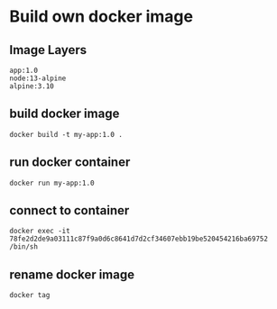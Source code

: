 # Build own docker image

## Image Layers

    app:1.0
    node:13-alpine
    alpine:3.10

## build docker image

    docker build -t my-app:1.0 .

## run docker container

    docker run my-app:1.0

## connect to container

    docker exec -it 78fe2d2de9a03111c87f9a0d6c8641d7d2cf34607ebb19be520454216ba69752 /bin/sh

## rename docker image

    docker tag
